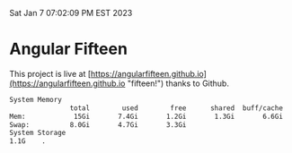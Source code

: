 Sat Jan  7 07:02:09 PM EST 2023

# Angular Fifteen


This project is live at [https://angularfifteen.github.io](https://angularfifteen.github.io "fifteen!") thanks to Github.

```bash
System Memory
               total        used        free      shared  buff/cache   available
Mem:            15Gi       7.4Gi       1.2Gi       1.3Gi       6.6Gi       6.2Gi
Swap:          8.0Gi       4.7Gi       3.3Gi
System Storage
1.1G	.
```
```bash
